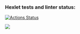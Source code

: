 ### Hexlet tests and linter status:
[![Actions Status](https://github.com/aleksakokorewa/frontend-project-44/workflows/hexlet-check/badge.svg)](https://github.com/aleksakokorewa/frontend-project-44/actions)

<a href="https://codeclimate.com/github/aleksakokorewa/frontend-project-44/maintainability"><img src="https://api.codeclimate.com/v1/badges/529fc931386c89928730/maintainability" /></a>